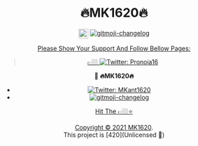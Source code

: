 <div align='center'><h1>  🔥MK1620🔥</h1></div>
<div align="center">
<a href="https://twitter.com/MKant1620"target="_blank" rel="nofollow"><img align="center" alt="Mk160 Twitter" width="22px" src="https://img.icons8.com/color/48/000000/twitter--v2.png" /></a>
 <a href="https://github.com/MK1620">
    <img src="https://img.shields.io/badge/GitHub-brightgreen.svg" alt="gitmoji-changelog"><div>

 


Please Show Your Support And Follow Bellow Pages:
>👉🏼<a href="https://twitter.com/Pronoia16">
    <img alt="Twitter: Pronoia16 " src="https://img.shields.io/twitter/follow/Pronoia16.svg?style=social" target="_blank" />
  </a>



👤 **🔥MK1620🔥**

- <a href="https://twitter.com/MKant1620">
    <img alt="Twitter: MKant1620" src="https://img.shields.io/twitter/follow/MKant1620.svg?style=social" target="_blank" />
  </a>
-  <a href="https://github.com/MK1620/">
    <img src="https://img.shields.io/badge/GitHub-brightgreen.svg" alt="gitmoji-changelog">
  

 Hit The 👉🏼⭐️



Copyright © 2021 [MK1620](https://github.com/MK1620/).<br />
This project is [420](Unlicensed 🤪) 



<!---
Madkunt/Madkunt is a ✨ special ✨ repository because its `README.md` (this file) appears on your GitHub profile.
You can click the Preview link to take a look at your changes.
--->
